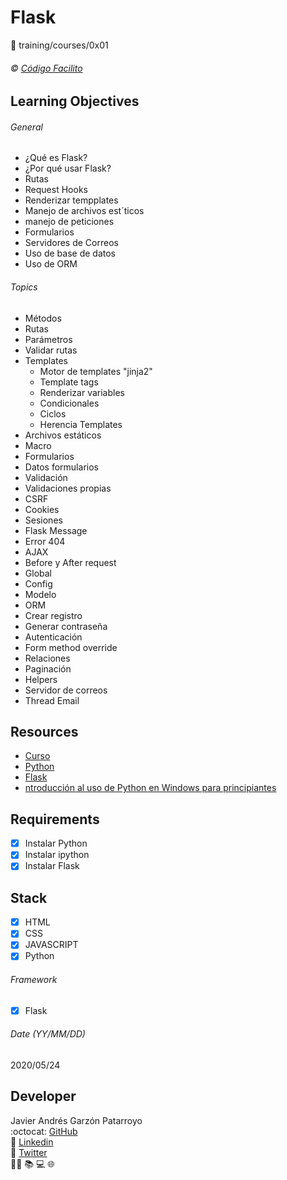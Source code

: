 # Flask
:open_file_folder: training/courses/0x01

###### :copyright: [Código Facilito](https://codigofacilito.com/)

## Learning Objectives
###### General
* ¿Qué es Flask?
* ¿Por qué usar Flask?
* Rutas
* Request Hooks
* Renderizar tempplates
* Manejo de archivos est´ticos
* manejo de peticiones
* Formularios
* Servidores de Correos
* Uso de base de datos
* Uso de ORM
###### Topics
* Métodos
* Rutas
* Parámetros
* Validar rutas
* Templates
  - Motor de templates "jinja2"
  - Template tags
  - Renderizar variables
  - Condicionales
  - Ciclos
  - Herencia Templates
* Archivos estáticos
* Macro
* Formularios
* Datos formularios
* Validación
* Validaciones propias
* CSRF
* Cookies
* Sesiones
* Flask Message
* Error 404
* AJAX
* Before y After request
* Global
* Config
* Modelo
* ORM
* Crear registro
* Generar contraseña
* Autenticación
* Form method override
* Relaciones
* Paginación
* Helpers
* Servidor de correos
* Thread Email

## Resources
* [Curso](https://www.youtube.com/playlist?list=PLagErt3C7iltAydvN6SgCVKsOH4xQQKsk)
* [Python](https://www.python.org/)
* [Flask](https://flask.palletsprojects.com)
* [ntroducción al uso de Python en Windows para principiantes](https://docs.microsoft.com/es-es/windows/python/beginners)

## Requirements
* [x] Instalar Python
* [x] Instalar ipython
* [x] Instalar Flask

## Stack
* [x] HTML
* [x] CSS
* [x] JAVASCRIPT
* [x] Python
###### Framework
* [x] Flask

###### Date (YY/MM/DD)
2020/05/24

## Developer
Javier Andrés Garzón Patarroyo  
:octocat: [GitHub](https://github.com/javierandresgp/)  
:link: [Linkedin](https://www.linkedin.com/in/javierandresgp/)  
:link: [Twitter](https://twitter.com/javierandresgp0)  
:man_technologist: :books: :computer: :globe_with_meridians:
